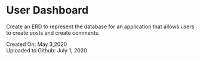 # User Dashboard

Create an ERD to represent the database for an application that allows users to create posts and create comments.

Created On: May 3,2020\
Uploaded to Github: July 1, 2020

